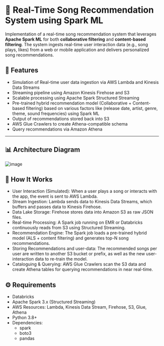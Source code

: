 # 🎵 Real-Time Song Recommendation System using Spark ML

Implementation of a real-time song recommendation system that leverages **Apache Spark ML** for both **collaborative filtering** and **content-based filtering**. The system ingests real-time user interaction data (e.g., song plays, likes) from a web or mobile application and delivers personalized song recommendations.

## 🧠 Features

- Simulation of Real-time user data ingestion via AWS Lambda and Kinesis Data Streams
- Streaming pipeline using Amazon Kinesis Firehose and S3
- Scalable processing using Apache Spark Structured Streaming
- Pre-trained hybrid recommendation model (Collaborative + Content-based filtering) based on various factors like (release date, artist, genre, theme, sound frequencies) using Spark ML
- Output of recommendations stored back into S3
- AWS Glue Crawlers to create Athena-compatible schema
- Query recommendations via Amazon Athena

---

## 📊 Architecture Diagram
![image](https://github.com/user-attachments/assets/4ab1dc8d-166d-4389-ba44-b50b4a1d2004)



## 🚀 How It Works


  - User Interaction (Simulated): When a user plays a song or interacts with the app, the event is sent to AWS Lambda.
  - Stream Ingestion: Lambda sends data to Kinesis Data Streams, which buffers and passes data to Kinesis Firehose.
  - Data Lake Storage: Firehose stores data into Amazon S3 as raw JSON files.
  - Real-time Processing: A Spark job running on EMR or Databricks continuously reads from S3 using Structured Streaming.
  - Recommendation Engine: The Spark job loads a pre-trained hybrid model (ALS + content filtering) and generates top-N song recommendations.
  - Storing Recommendations and user-data: The recommended songs per user are written to another S3 bucket or prefix, as well as the new user-interaction data to re-train the model.
  - Cataloguing & Querying: AWS Glue Crawlers scan the S3 data and create Athena tables for querying recommendations in near real-time.


## ⚙️ Requirements
  - Databricks
  - Apache Spark 3.x (Structured Streaming)
  - AWS Resources: Lambda, Kinesis Data Stream, Firehose, S3, Glue, Athena
  - Python 3.8+
  - Dependencies:
      - spark
      - boto3
      - pandas
